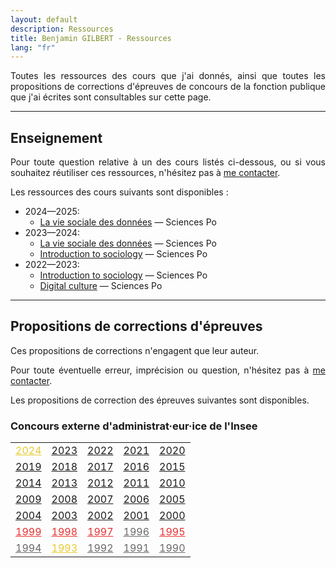 ```yaml
---
layout: default
description: Ressources
title: Benjamin GILBERT - Ressources
lang: "fr"
---
```


<div style="text-align: justify"> 

<p> Toutes les ressources des cours que j'ai donnés, ainsi que toutes les propositions de corrections d'épreuves de concours de la fonction publique que j'ai écrites sont consultables sur cette page. </p>

</div>

---

## Enseignement

<div style="text-align: justify"> 

<p> Pour toute question relative à un des cours listés ci-dessous, ou si vous souhaitez réutiliser ces ressources, n'hésitez pas à <a href = "mailto:benjamin.gilbert@sciencespo.fr">me contacter</a>. </p>

<p> Les ressources des cours suivants sont disponibles :</p>

</div>

* 2024—2025:
    * [La vie sociale des données](/fr/ressources/lectures/la_vie_sociale_des_donnees_2024_2025) — Sciences Po
* 2023—2024:
    * [La vie sociale des données](/fr/ressources/lectures/la_vie_sociale_des_donnees_2023_2024) — Sciences Po
    * [Introduction to sociology](/en/resources/lectures/introduction_to_sociology_2023_2024) — Sciences Po
* 2022—2023:
    * [Introduction to sociology](/en/resources/lectures/introduction_to_sociology_2022_2023) — Sciences Po
    * [Digital culture](/en/resources/lectures/digital_culture_2022_2023) — Sciences Po

---

## Propositions de corrections d'épreuves

<div style="text-align: justify"> 

<p> Ces propositions de corrections n'engagent que leur auteur. </p>

<p> Pour toute éventuelle erreur, imprécision ou question, n'hésitez pas à <a href = "mailto:benjamin.gilbert@sciencespo.fr">me contacter</a>. </p>

<p> Les propositions de correction des épreuves suivantes sont disponibles.</p>

</div>

### Concours externe d'administrat·eur·ice de l'Insee

<div>

<table border="0">
  <tr>
    <td><a style="color:#e7cc31;" href = "/fr/ressources/corrections/insee_administrateur_externe_2024">2024</a></td>
    <td><a href = "/fr/ressources/corrections/insee_administrateur_externe_2023">2023</a></td>
    <td><a href = "/fr/ressources/corrections/insee_administrateur_externe_2022">2022</a></td>
    <td><a href = "/fr/ressources/corrections/insee_administrateur_externe_2021">2021</a></td>
    <td><a href = "/fr/ressources/corrections/insee_administrateur_externe_2020">2020</a></td>
  </tr>
  <tr>
    <td><a href = "/fr/ressources/corrections/insee_administrateur_externe_2019">2019</a></td>
    <td><a href = "/fr/ressources/corrections/insee_administrateur_externe_2018">2018</a></td>
    <td><a href = "/fr/ressources/corrections/insee_administrateur_externe_2017">2017</a></td>
    <td><a href = "/fr/ressources/corrections/insee_administrateur_externe_2016">2016</a></td>
    <td><a href = "/fr/ressources/corrections/insee_administrateur_externe_2015">2015</a></td>
  </tr>
  <tr>
    <td><a href = "/fr/ressources/corrections/insee_administrateur_externe_2014">2014</a></td>
    <td><a href = "/fr/ressources/corrections/insee_administrateur_externe_2013">2013</a></td>
    <td><a href = "/fr/ressources/corrections/insee_administrateur_externe_2012">2012</a></td>
    <td><a href = "/fr/ressources/corrections/insee_administrateur_externe_2011">2011</a></td>
    <td><a href = "/fr/ressources/corrections/insee_administrateur_externe_2010">2010</a></td>
  </tr>
  <tr>
    <td><a href = "/fr/ressources/corrections/insee_administrateur_externe_2009">2009</a></td>
    <td><a href = "/fr/ressources/corrections/insee_administrateur_externe_2008">2008</a></td>
    <td><a href = "/fr/ressources/corrections/insee_administrateur_externe_2007">2007</a></td>
    <td><a href = "/fr/ressources/corrections/insee_administrateur_externe_2006">2006</a></td>
    <td><a href = "/fr/ressources/corrections/insee_administrateur_externe_2005">2005</a></td>
  </tr>
  <tr>
    <td><a href = "/fr/ressources/corrections/insee_administrateur_externe_2004">2004</a></td>
    <td><a href = "/fr/ressources/corrections/insee_administrateur_externe_2003">2003</a></td>
    <td><a href = "/fr/ressources/corrections/insee_administrateur_externe_2002">2002</a></td>
    <td><a href = "/fr/ressources/corrections/insee_administrateur_externe_2001">2001</a></td>
    <td><a href = "/fr/ressources/corrections/insee_administrateur_externe_2000">2000</a></td>
  </tr>
  <tr>
    <td><a style="color:#e73131;" href = "/fr/ressources/corrections/insee_administrateur_externe_1999">1999</a></td>
    <td><a style="color:#e73131;" href = "/fr/ressources/corrections/insee_administrateur_externe_1998">1998</a></td>
    <td><a style="color:#e73131;" href = "/fr/ressources/corrections/insee_administrateur_externe_1997">1997</a></td>
    <td><a style="color:#696969;" href = "/fr/ressources/corrections/insee_administrateur_externe_1996">1996</a></td>
    <td><a style="color:#e73131;" href = "/fr/ressources/corrections/insee_administrateur_externe_1995">1995</a></td>
  </tr>
  <tr>
    <td><a style="color:#696969;" href = "/fr/ressources/corrections/insee_administrateur_externe_1994">1994</a></td>
    <td><a style="color:#e7cc31;" href = "/fr/ressources/corrections/insee_administrateur_externe_1993">1993</a></td>
    <td><a style="color:#696969;" href = "/fr/ressources/corrections/insee_administrateur_externe_1992">1992</a></td>
    <td><a style="color:#696969;" href = "/fr/ressources/corrections/insee_administrateur_externe_1991">1991</a></td>
    <td><a style="color:#696969;" href = "/fr/ressources/corrections/insee_administrateur_externe_1990">1990</a></td>
  </tr>
</table>